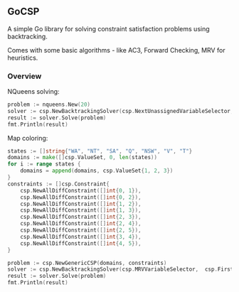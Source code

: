 ## GoCSP

A simple Go library for solving constraint satisfaction problems using backtracking.

Comes with some basic algorithms - like AC3, Forward Checking, MRV for heuristics.

### Overview

NQueens solving:
```go
problem := nqueens.New(20)
solver := csp.NewBacktrackingSolver(csp.NextUnassignedVariableSelector, csp.FirstDomainValueSelector, inference.FwdCheck)
result := solver.Solve(problem)
fmt.Println(result)
```

Map coloring:
```go
states := []string{"WA", "NT", "SA", "Q", "NSW", "V", "T"}
domains := make([]csp.ValueSet, 0, len(states))
for i := range states {
    domains = append(domains, csp.ValueSet{1, 2, 3})
}
constraints := []csp.Constraint{
    csp.NewAllDiffConstraint([]int{0, 1}),
    csp.NewAllDiffConstraint([]int{0, 2}),
    csp.NewAllDiffConstraint([]int{1, 2}),
    csp.NewAllDiffConstraint([]int{1, 3}),
    csp.NewAllDiffConstraint([]int{2, 3}),
    csp.NewAllDiffConstraint([]int{2, 4}),
    csp.NewAllDiffConstraint([]int{2, 5}),
    csp.NewAllDiffConstraint([]int{3, 4}),
    csp.NewAllDiffConstraint([]int{4, 5}),
}

problem := csp.NewGenericCSP(domains, constraints)
solver := csp.NewBacktrackingSolver(csp.MRVVariableSelector,  csp.FirstDomainValueSelector, nil)
result := solver.Solve(problem)
fmt.Println(result)
```
